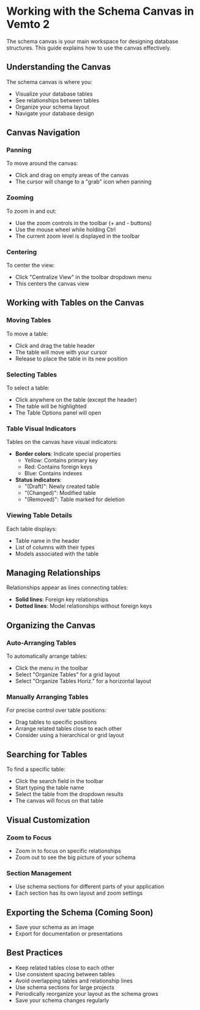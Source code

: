 # Working with the Schema Canvas in Vemto 2

The schema canvas is your main workspace for designing database structures. This guide explains how to use the canvas effectively.

## Understanding the Canvas

The schema canvas is where you:
- Visualize your database tables
- See relationships between tables
- Organize your schema layout
- Navigate your database design

## Canvas Navigation

### Panning

To move around the canvas:
- Click and drag on empty areas of the canvas
- The cursor will change to a "grab" icon when panning

### Zooming

To zoom in and out:
- Use the zoom controls in the toolbar (+ and - buttons)
- Use the mouse wheel while holding Ctrl
- The current zoom level is displayed in the toolbar

### Centering

To center the view:
- Click "Centralize View" in the toolbar dropdown menu
- This centers the canvas view

## Working with Tables on the Canvas

### Moving Tables

To move a table:
- Click and drag the table header
- The table will move with your cursor
- Release to place the table in its new position

### Selecting Tables

To select a table:
- Click anywhere on the table (except the header)
- The table will be highlighted
- The Table Options panel will open

### Table Visual Indicators

Tables on the canvas have visual indicators:

- **Border colors**: Indicate special properties
  - Yellow: Contains primary key
  - Red: Contains foreign keys
  - Blue: Contains indexes
- **Status indicators**:
  - "(Draft)": Newly created table
  - "(Changed)": Modified table
  - "(Removed)": Table marked for deletion

### Viewing Table Details

Each table displays:
- Table name in the header
- List of columns with their types
- Models associated with the table

## Managing Relationships

Relationships appear as lines connecting tables:
- **Solid lines**: Foreign key relationships
- **Dotted lines**: Model relationships without foreign keys

## Organizing the Canvas

### Auto-Arranging Tables

To automatically arrange tables:
- Click the menu in the toolbar
- Select "Organize Tables" for a grid layout
- Select "Organize Tables Horiz." for a horizontal layout

### Manually Arranging Tables

For precise control over table positions:
- Drag tables to specific positions
- Arrange related tables close to each other
- Consider using a hierarchical or grid layout

## Searching for Tables

To find a specific table:
- Click the search field in the toolbar
- Start typing the table name
- Select the table from the dropdown results
- The canvas will focus on that table

## Visual Customization

### Zoom to Focus

- Zoom in to focus on specific relationships
- Zoom out to see the big picture of your schema

### Section Management

- Use schema sections for different parts of your application
- Each section has its own layout and zoom settings

## Exporting the Schema (Coming Soon)

- Save your schema as an image
- Export for documentation or presentations

## Best Practices

- Keep related tables close to each other
- Use consistent spacing between tables
- Avoid overlapping tables and relationship lines
- Use schema sections for large projects
- Periodically reorganize your layout as the schema grows
- Save your schema changes regularly
